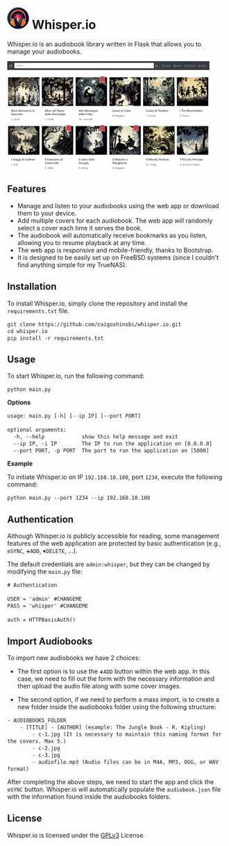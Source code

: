 # <img src="https://raw.githubusercontent.com/caigoshinobi/whisper.io/main/static/img/logo.png" height="50" width="50"> Whisper.io

Whisper.io is an audiobook library written in Flask that allows you to manage your audiobooks. 

<img src="https://raw.githubusercontent.com/caigoshinobi/whisper.io/main/static/img/screen-1.jpg" alt="img-1" height="250" width="466">

## Features

- Manage and listen to your audiobooks using the web app or download them to your device.
- Add multiple covers for each audiobook. The web app will randomly select a cover each time it serves the book.
- The audiobook will automatically receive bookmarks as you listen, allowing you to resume playback at any time.
- The web app is responsive and mobile-friendly, thanks to Bootstrap.
- It is designed to be easily set up on FreeBSD systems (since I couldn't find anything simple for my TrueNAS).

## Installation

To install Whisper.io, simply clone the repository and install the `requirements.txt` file.

```
git clone https://github.com/caigoshinobi/whisper.io.git
cd whisper.io
pip install -r requirements.txt
```

## Usage

To start Whisper.io, run the following command:

```
python main.py
```

**Options**

```
usage: main.py [-h] [--ip IP] [--port PORT]

optional arguments:
  -h, --help            show this help message and exit
  --ip IP, -i IP        The IP to run the application on [0.0.0.0]
  --port PORT, -p PORT  The port to run the application on [5000]
```

**Example**

To initiate Whisper.io on IP `192.168.10.100`, port `1234`, execute the following command:

```
python main.py --port 1234 --ip 192.168.10.100
```

## Authentication

Although Whisper.io is publicly accessible for reading, some management features of the web application are protected by basic authentication (e.g., `⚙️SYNC`, `➕ADD`, `✖️DELETE`, ...). 

The default credentials are `admin:whisper`, but they can be changed by modifying the `main.py` file:

```
# Authentication

USER = 'admin' #CHANGEME
PASS = 'whisper' #CHANGEME

auth = HTTPBasicAuth()
```

## Import Audiobooks

To import new audiobooks we have 2 choices:
- The first option is to use the `➕ADD` button within the web app. In this case, we need to fill out the form with the necessary information and then upload the audio file along with some cover images.

- The second option, if we need to perform a mass import, is to create a new folder inside the audiobooks folder using the following structure:

```
- AUDIOBOOKS_FOLDER
    - [TITLE] - [AUTHOR] (example: The Jungle Book - R. Kipling)
        - c-1.jpg (It is necessary to maintain this naming format for the covers. Max 5.)
        - c-2.jpg
        - c-3.jpg
        - audiofile.mp3 (Audio files can be in M4A, MP3, OGG, or WAV format)
```

After completing the above steps, we need to start the app and click the `⚙️SYNC` button. Whisper.io will automatically populate the `audiobook.json` file with the information found inside the audiobooks folders.

## License

Whisper.io is licensed under the [GPLv3](https://raw.githubusercontent.com/caigoshinobi/whisper.io/main/LICENSE) License.
